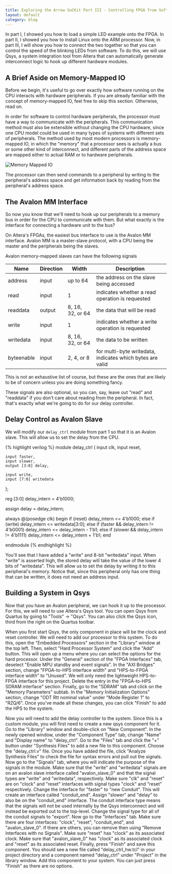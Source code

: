 ```yaml
---
title: Exploring the Arrow SoCKit Part III - Controlling FPGA from Software
layout: default
category: blog
---
```


In part I, I showed you how to load a simple LED example onto the FPGA.
In part II, I showed you how to install Linux onto the ARM processor.
Now, in part III, I will show you how to connect the two together so that
you can control the speed of the blinking LEDs from software.
To do this, we will use Qsys, a system integration tool from Altera that
can automatically generate interconnect logic to hook up different hardware
modules.

## A Brief Aside on Memory-Mapped IO

Before we begin, it's useful to go over exactly how software running on
the CPU interacts with hardware peripherals. If you are already familiar with
the concept of memory-mapped IO, feel free to skip this section. Otherwise,
read on.

In order for software to control hardware peripherals, the processor must have
a way to communicate with the peripherals. This communication method must
also be extensible without changing the CPU hardware, since one CPU model
could be used in many types of systems with different sets of peripherals.
The method used by most modern processors is memory-mapped IO, in which the
"memory" that a processor sees is actually a bus or some other kind of
interconnect, and different parts of the address space are mapped either to
actual RAM or to hardware peripherals.

![Memory Mapped IO](http://i.imgur.com/HyPJkvi.png)

The processor can then send commands to a peripheral by writing to the
peripheral's address space and get information back by reading from the
peripheral's address space.

## The Avalon MM Interface

So now you know that we'll need to hook up our peripherals to a memory bus in
order for the CPU to communicate with them. But what exactly is the interface
for connecting a hardware unit to the bus?

On Altera's FPGAs, the easiest bus interface to use is the Avalon MM interface.
Avalon MM is a master-slave protocol, with a CPU being the master
and the peripherals being the slaves.

Avalon memory-mapped slaves can have the following signals

| Name       | Direction | Width            | Description                                               |
|------------|-----------|------------------|-----------------------------------------------------------|
| address    | input     | up to 64         | the address on the slave being accessed                   |
| read       | input     | 1                | indicates whether a read operation is requested           |
| readdata   | output    | 8, 16, 32, or 64 | the data that will be read                                |
| write      | input     | 1                | indicates whether a write operation is requested          |
| writedata  | input     | 8, 16, 32, or 64 | the data to be written                                    |
| byteenable | input     | 2, 4, or 8       | for multi-byte writedata, indicates which bytes are valid |

This is not an exhaustive list of course, but these are the ones that are
likely to be of concern unless you are doing something fancy.

These signals are also optional, so you can, say, leave out "read" and "readdata"
if you don't care about reading from the peripheral.
In fact, that's exactly what we're going to do for our delay controller.

## Delay Control as Avalon Slave

We will modify our `delay_ctrl` module from part 1 so that it is an Avalon
slave. This will allow us to set the delay from the CPU.

{% highlight verilog %}
module delay_ctrl (
    input clk,
    input reset,

    input faster,
    input slower,
    output [3:0] delay,

    input write,
    input [7:0] writedata
);

reg [3:0] delay_intern = 4'b1000;

assign delay = delay_intern;

always @(posedge clk) begin
    if (reset)
        delay_intern <= 4'b1000;
    else if (write)
        delay_intern <= writedata[3:0];
    else if (faster && delay_intern != 4'b0001)
        delay_intern <= delay_intern - 1'b1;
    else if (slower && delay_intern != 4'b1111)
        delay_intern <= delay_intern + 1'b1;
end

endmodule
{% endhighlight %}

You'll see that I have added a "write" and 8-bit "writedata" input.
When "write" is asserted high, the stored delay will take the value of
the lower 4 bits of "writedata". This will allow us to set the delay by
writing it to this peripheral's memory. Notice that, since this peripheral only
has one thing that can be written, it does not need an address input.

## Building a System in Qsys

Now that you have an Avalon peripheral, we can hook it up to the processor.
For this, we will need to use Altera's Qsys tool. You can open Qsys from Quartus
by going to "Tools" -> "Qsys". You can also click the Qsys icon, third from the
right on the Quartus toolbar.

When you first start Qsys, the only component in place will be the clock
and reset controller. We will need to add our processor to this system.
To do this, open the "Embedded Processors" section in the "Library" window
at the top left. Then, select "Hard Processor System" and click the "Add"
button. This will open up a menu where you can select the options for the
hard processor. Under the "General" section of the "FPGA Interfaces" tab,
deselect "Enable MPU standby and event signals". In the "AXI Bridges" section,
change "FPGA-to-HPS interface width" and "HPS-to-FPGA interface width" to "Unused".
We will only need the lightweight HPS-to-FPGA interface for this project.
Delete the entry in the "FPGA-to-HPS SDRAM interface" section. Finally,
go to the "SDRAM" tab and click on the "Memory Parameters" subtab.
In the "Memory Initialization Options" section, change "ODT Rtt nominal value"
under "Mode Register 1" to "RZQ/6". Once you've made all these changes,
you can click "Finish" to add the HPS to the system.

Now you will need to add the delay controller to the system. Since this is
a custom module, you will first need to create a new qsys component for it.
Go to the "Library" window and double-click on "New Component". In the newly
opened window, under the "Component Type" tab, change "Name" and "Display name"
to "delay\_ctrl". Go to the "Files" tab and click the "+" button under
"Synthesis Files" to add a new file to this component. Choose the "delay\_ctrl.v"
file. Once you have added the file, click "Analyze Synthesis Files" to check
the file for syntax errors and pull out the signals. Now go to the "Signals"
tab, where you will indicate the purpose of the signals in the module.
Make sure that the "write" and "writedata" signals are on an avalon slave
interface called "avalon\_slave\_0" and that the signal types are "write"
and "writedata", respectively. Make sure "clk" and "reset" are on "clock" and
"reset" interfaces with signal types "clock" and "reset" respectively.
Change the interface for "faster" to "new Conduit". This will create an
interface called "conduit\_end". Assign "slower" and "delay" to also be on
the "conduit\_end" interface. The conduit interface type means that the
signals will not be used internally by the Qsys interconnect and will instead
be exported out to the top-level. Change the signal type for all of the conduit
signals to "export". Now go to the "Interfaces" tab. Make sure there are
four interfaces: "clock", "reset", "conduit\_end", and "avalon\_slave\_0".
If there are others, you can remove then using "Remove Interfaces with no Signals".
Make sure "reset" has "clock" as its associated clock. Make sure that "avalon\_slave\_0"
has "clock" as its associated clock and "reset" as its associated reset.
Finally, press "Finish" and save this component. You should see a new file
called "delay\_ctrl\_hw.tcl" in your project directory and a component named
"delay\_ctrl" under "Project" in the library window. Add this component to
your system. You can just press "Finish" as there are no options.
